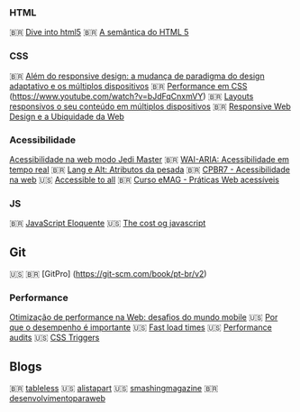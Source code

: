 ### HTML

🇧🇷 [Dive into html5](https://diveintohtml5.com.br/)
🇧🇷 [A semântica do HTML 5](https://www.eventials.com/locaweb/diego-eis-a-semantica-do-html-5/)

### CSS
🇧🇷 [Além do responsive design: a mudança de paradigma do design adaptativo e os múltiplos dispositivos](https://www.youtube.com/watch?v=bJdFqCnxmVY)
🇧🇷 [Performance em CSS ](https://www.youtube.com/watch?v=m1iV2C44Duc)
(https://www.youtube.com/watch?v=bJdFqCnxmVY)
🇧🇷 [Layouts responsivos o seu conteúdo em múltiplos dispositivos](https://www.youtube.com/watch?v=ty7zj37gaBI)
🇧🇷 [Responsive Web Design e a Ubiquidade da Web ](https://www.youtube.com/watch?v=9PQgEl8dOAY)

### Acessibilidade
[Acessibilidade na web modo Jedi Master](https://www.youtube.com/watch?v=MMLQioPwbik)
🇧🇷 [WAI-ARIA: Acessibilidade em tempo real](https://www.youtube.com/watch?v=l_NBdzqYm44)
🇧🇷 [Lang e Alt: Atributos da pesada](https://www.youtube.com/watch?v=5FJJuEVt5sA)
🇧🇷 [CPBR7 - Acessibilidade na web](https://www.youtube.com/watch?v=j8MZ0JAXDn4) 
🇺🇸 [Accessible to all](https://web.dev/accessible/) 
🇧🇷 [Curso eMAG - Práticas Web acessíveis](http://emag.governoeletronico.gov.br/cursoconteudista/desenvolvimento-web/recomendacoes-de-acessibilidade-wcag2.html)

### JS
🇧🇷 [JavaScript Eloquente](https://github.com/braziljs/eloquente-javascript)
🇺🇸 [The cost og javascript](https://medium.com/@addyosmani/the-cost-of-javascript-in-2018-7d8950fbb5d4)

## Git
🇺🇸 🇧🇷 [GitPro] (https://git-scm.com/book/pt-br/v2)

### Performance
[Otimização de performance na Web: desafios do mundo mobile](https://www.infoq.com/br/presentations/otimizacao-performance-web/)
🇺🇸 [Por que o desempenho é importante](https://developers.google.com/web/fundamentals/performance/why-performance-matters)
🇺🇸 [Fast load times](https://web.dev/fast/) 
🇺🇸 [Performance audits](https://web.dev/lighthouse-performance/)
🇺🇸 [CSS Triggers](https://csstriggers.com/)

## Blogs
🇧🇷 [tableless](https://tableless.com.br/)
🇺🇸 [alistapart](https://alistapart.com/)
🇺🇸 [smashingmagazine](https://www.smashingmagazine.com/)
🇧🇷 [desenvolvimentoparaweb](https://desenvolvimentoparaweb.com/)
